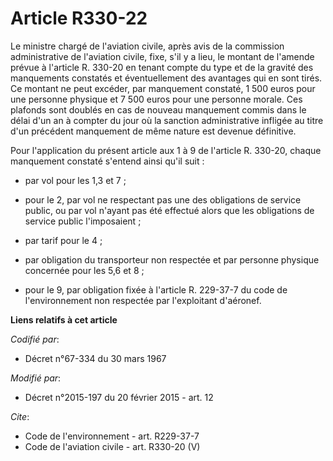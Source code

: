 # Article R330-22

Le ministre chargé de l'aviation civile, après avis de la commission administrative de l'aviation civile, fixe, s'il y a
lieu, le montant de l'amende prévue à l'article R. 330-20 en tenant compte du type et de la gravité des manquements constatés
et éventuellement des avantages qui en sont tirés. Ce montant ne peut excéder, par manquement constaté, 1 500 euros pour une
personne physique et 7 500 euros pour une personne morale. Ces plafonds sont doublés en cas de nouveau manquement commis dans
le délai d'un an à compter du jour où la sanction administrative infligée au titre d'un précédent manquement de même nature
est devenue définitive. 

Pour l'application du présent article aux 1 à 9 de l'article R. 330-20, chaque manquement constaté s'entend ainsi qu'il
suit :

- par vol pour les 1,3 et 7 ;

- pour le 2, par vol ne respectant pas une des obligations de service public, ou par vol n'ayant pas été effectué alors que
les obligations de service public l'imposaient ;

- par tarif pour le 4 ;

- par obligation du transporteur non respectée et par personne physique concernée pour les 5,6 et 8 ;

- pour le 9, par obligation fixée à l'article R. 229-37-7 du code de l'environnement non respectée par l'exploitant
d'aéronef.

**Liens relatifs à cet article**

_Codifié par_:

  - Décret n°67-334 du 30 mars 1967

_Modifié par_:

  - Décret n°2015-197 du 20 février 2015 - art. 12

_Cite_:

  - Code de l'environnement - art. R229-37-7
  - Code de l'aviation civile - art. R330-20 (V)
